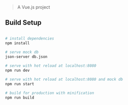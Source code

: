 
> A Vue.js project

## Build Setup

``` bash

# install dependencies
npm install
 
# serve mock db
json-server db.json

# serve with hot reload at localhost:8080
npm run dev

# serve with hot reload at localhost:8080 and mock db
npm run start

# build for production with minification
npm run build
```
